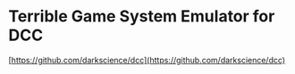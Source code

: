 # Terrible Game System Emulator for DCC

[https://github.com/darkscience/dcc](https://github.com/darkscience/dcc)
